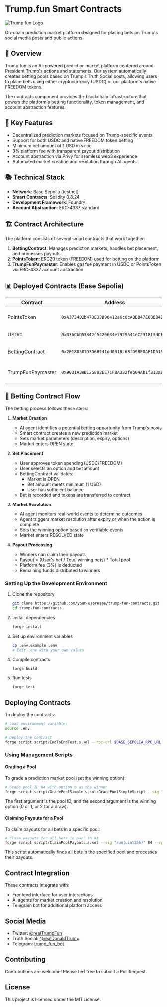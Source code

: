 # Trump.fun Smart Contracts

![Trump.fun Logo](https://fxewzungnacaxpsnowcu.supabase.co/storage/v1/object/public/trump-fun/logo/trump.fun.logo.jpg)

On-chain prediction market platform designed for placing bets on Trump's social media posts and public actions.

## 📝 Overview

Trump.fun is an AI-powered prediction market platform centered around President Trump's actions and statements. Our system automatically creates betting pools based on Trump's Truth Social posts, allowing users to place bets using either cryptocurrency (USDC) or our platform's native FREEDOM tokens.

The contracts component provides the blockchain infrastructure that powers the platform's betting functionality, token management, and account abstraction features.

## 🔑 Key Features

- Decentralized prediction markets focused on Trump-specific events
- Support for both USDC and native FREEDOM token betting
- Minimum bet amount of 1 USD in value
- 3% platform fee with transparent payout distribution
- Account abstraction via Privy for seamless web3 experience
- Automated market creation and resolution through AI agents

## 📚 Technical Stack

- **Network**: Base Sepolia (testnet)
- **Smart Contracts**: Solidity 0.8.24
- **Development Framework**: Foundry
- **Account Abstraction**: ERC-4337 standard

## 🏗️ Contract Architecture

The platform consists of several smart contracts that work together:

1. **BettingContract**: Manages prediction markets, handles bet placement, and processes payouts
2. **PointsToken**: ERC20 token (FREEDOM) used for betting on the platform
3. **TrumpFunPaymaster**: Enables gas fee payment in USDC or PointsToken via ERC-4337 account abstraction

## 📊 Deployed Contracts (Base Sepolia)

| Contract | Address | Description |
|----------|---------|-------------|
| PointsToken | `0xA373482b473E33B96412a6c0cA8B847E6BBB4D0d` | Native platform token (FREEDOM) |
| USDC | `0x036CbD53842c5426634e7929541eC2318f3dCF7e` | USD Coin on Base Sepolia |
| BettingContract | `0x2E180501D3D68241dd0318c68fD9BE0AF1D519a1` | Manages prediction markets |
| TrumpFunPaymaster | `0x9031A3eB126892EE71F8A332feb04Ab1f313aB48` | Enables gas payments in USDC/FREEDOM |

## 🎲 Betting Contract Flow

The betting process follows these steps:

1. **Market Creation**
   - AI agent identifies a potential betting opportunity from Trump's posts
   - Smart contract creates a new prediction market
   - Sets market parameters (description, expiry, options)
   - Market enters OPEN state

2. **Bet Placement**
   - User approves token spending (USDC/FREEDOM)
   - User selects an option and bet amount
   - BettingContract validates:
     - Market is OPEN
     - Bet amount meets minimum (1 USD)
     - User has sufficient balance
   - Bet is recorded and tokens are transferred to contract

3. **Market Resolution**
   - AI agent monitors real-world events to determine outcomes
   - Agent triggers market resolution after expiry or when the action is complete
   - Sets the winning option based on verifiable events
   - Market enters RESOLVED state

4. **Payout Processing**
   - Winners can claim their payouts
   - Payout = (User's bet / Total winning bets) * Total pool
   - Platform fee (3%) is deducted
   - Remaining funds distributed to winners

### Setting Up the Development Environment

1. Clone the repository

   ```bash
   git clone https://github.com/your-username/trump-fun-contracts.git
   cd trump-fun-contracts
   ```

2. Install dependencies

   ```bash
   forge install
   ```

3. Set up environment variables

   ```bash
   cp .env.example .env
   # Edit .env with your own values
   ```

4. Compile contracts

   ```bash
   forge build
   ```

5. Run tests

   ```bash
   forge test
   ```

## Deploying Contracts

To deploy the contracts:

```bash
# Load environment variables
source .env

# Deploy the contract
forge script script/EndToEndTest.s.sol --rpc-url $BASE_SEPOLIA_RPC_URL --private-key $PRIVATE_KEY --broadcast --verify --fork-url $BASE_SEPOLIA_RPC_URL
```


### Using Management Scripts

#### Grading a Pool

To grade a prediction market pool (set the winning option):

```bash
# Grade pool ID 84 with option 0 as the winner
forge script script/GradePoolSimple.s.sol:GradePoolSimpleScript --sig "run(uint256,uint256)" 84 0 --fork-url $BASE_SEPOLIA_RPC_URL --chain base-sepolia --broadcast -vvv
```

The first argument is the pool ID, and the second argument is the winning option (0 or 1, or 2 for a draw).

#### Claiming Payouts for a Pool

To claim payouts for all bets in a specific pool:

```bash
# Claim payouts for all bets in pool ID 84
forge script script/ClaimPoolPayouts.s.sol --sig "run(uint256)" 84 --rpc-url $BASE_SEPOLIA_RPC_URL --chain base-sepolia --broadcast -vvv
```

This script automatically finds all bets in the specified pool and processes their payouts.

## Contract Integration

These contracts integrate with:
- Frontend interface for user interactions
- AI agents for market creation and resolution
- Telegram bot for additional platform access

## Social Media

- Twitter: [@realTrumpFun](https://x.com/realTrumpFun)
- Truth Social: [@realDonaldTrump](https://truthsocial.com/@realDonaldTrump)
- Telegram: [trump_fun_bot](https://t.me/trump_fun_bot)

## Contributing

Contributions are welcome! Please feel free to submit a Pull Request.

## License

This project is licensed under the MIT License.
